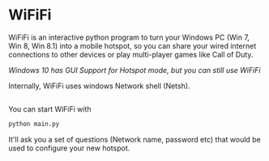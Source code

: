 # WiFiFi
WiFiFi is an interactive python program to turn your Windows PC (Win 7, Win 8, Win 8.1) into a mobile hotspot, so you can share your wired internet connections to other devices or play multi-player games like Call of Duty.

*Windows 10 has GUI Support for Hotspot mode, but you can still use WiFiFi*

Internally, WiFiFi uses windows Network shell (Netsh).

##
You can start WiFiFi with

```python
python main.py
```

It'll ask you a set of questions (Network name, password etc) that would be used to configure your new hotspot.
